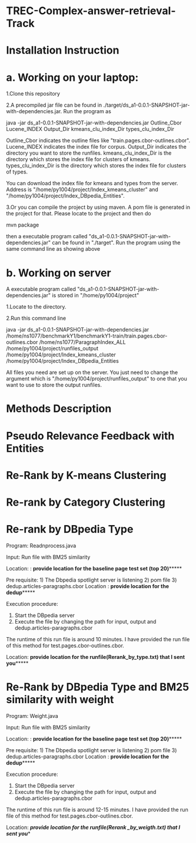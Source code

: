 # TREC-Complex-answer-retrieval-Track

# Installation Instruction

# a. Working on your laptop:

1.Clone this repository

2.A precompiled jar file can be found in ./target/ds_a1-0.0.1-SNAPSHOT-jar-with-dependencies.jar. Run the program as

java -jar ds_a1-0.0.1-SNAPSHOT-jar-with-dependencies.jar Outline_Cbor Lucene_INDEX Output_Dir kmeans_clu_index_Dir types_clu_index_Dir

Outline_Cbor indicates the outline files like "train.pages.cbor-outlines.cbor". Lucene_INDEX indicates the index file for corpus. Output_Dir indicates the directory you want to store the runfiles. kmeans_clu_index_Dir is the directory which stores the index file for clusters of kmeans. types_clu_index_Dir is the directory which stores the index file for clusters of types.

You can download the index file for kmeans and types from the server. Address is "/home/py1004/project/Index_kmeans_cluster" and "/home/py1004/project/Index_DBpedia_Entities".

3.Or you can compile the project by using maven. A pom file is generated in the project for that. Please locate to the project and then do

mvn package

then a executable program called "ds_a1-0.0.1-SNAPSHOT-jar-with-dependencies.jar" can be found in "./target". Run the program using the same command line as showing above

# b. Working on server

A executable program called "ds_a1-0.0.1-SNAPSHOT-jar-with-dependencies.jar" is stored in "/home/py1004/project"

1.Locate to the directory.

2.Run this command line

java -jar ds_a1-0.0.1-SNAPSHOT-jar-with-dependencies.jar /home/ns1077/benchmarkY1/benchmarkY1-train/train.pages.cbor-outlines.cbor /home/ns1077/ParagraphIndex_ALL /home/py1004/project/runfiles_output /home/py1004/project/Index_kmeans_cluster /home/py1004/project/Index_DBpedia_Entities

All files you need are set up on the server. You just need to change the argument which is "/home/py1004/project/runfiles_output" to one that you want to use to store the output runfiles.

# Methods Description

# Pseudo Relevance Feedback with Entities

# Re-Rank by K-means Clustering

# Re-rank by Category Clustering

# Re-rank by DBpedia Type

Program: Readnprocess.java

Input: Run file with BM25 similarity

Location: : ******provide location for the baseline page test set (top 20)***********

Pre requisite:  1) The Dbpedia spotlight server is listening
	           2) pom file
                       3) dedup.articles-paragraphs.cbor
	           Location : ******provide location for the dedup***********


Execution procedure:
1)	Start the DBpedia server
2)	Execute the file by changing the path for input, output and dedup.articles-paragraphs.cbor

The runtime of this run file is around 10 minutes. I have provided the run file of this method for test.pages.cbor-outlines.cbor. 

Location: ******provide location for the runfile(Rerank_by_type.txt)  that I sent you***********


# Re-Rank by DBpedia Type and BM25 similarity with weight

Program: Weight.java

Input: Run file with BM25 similarity

Location: : ******provide location for the baseline page test set (top 20)***********

Pre requisite:  1) The Dbpedia spotlight server is listening
	           2) pom file
                       3) dedup.articles-paragraphs.cbor
	           Location : ******provide location for the dedup***********


Execution procedure:
1)	Start the DBpedia server
2)	Execute the file by changing the path for input, output and dedup.articles-paragraphs.cbor

The runtime of this run file is around 12-15 minutes. I have provided the run file of this method for test.pages.cbor-outlines.cbor. 

Location: ***provide location for the runfile(Rerank _by_weigth.txt) that I sent you****

